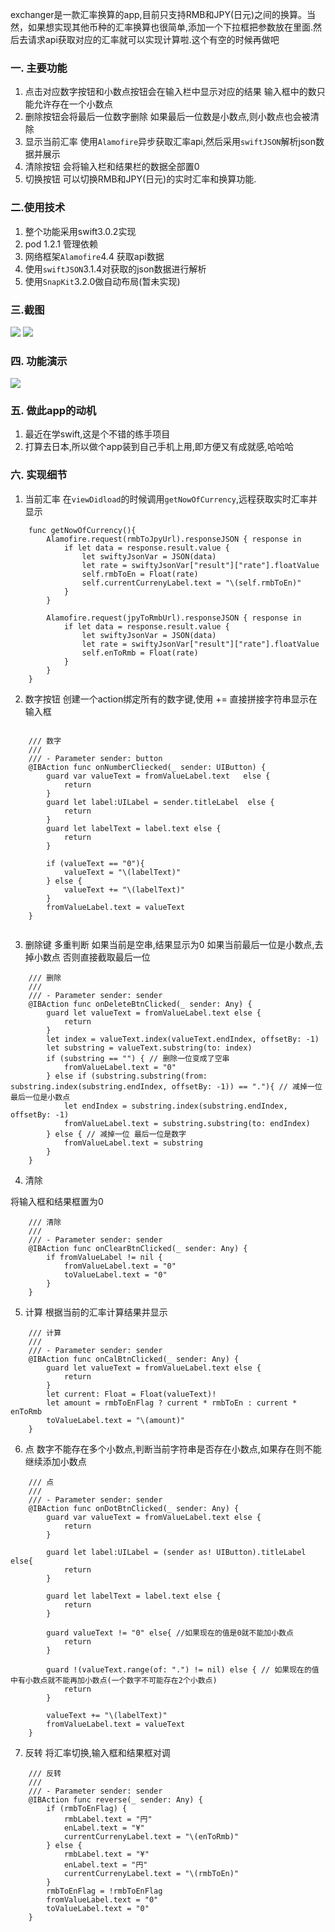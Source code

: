 exchanger是一款汇率换算的app,目前只支持RMB和JPY(日元)之间的换算。当然，如果想实现其他币种的汇率换算也很简单,添加一个下拉框把参数放在里面.然后去请求api获取对应的汇率就可以实现计算啦.这个有空的时候再做吧

### 一. 主要功能
1. 点击对应数字按钮和小数点按钮会在输入栏中显示对应的结果
输入框中的数只能允许存在一个小数点
2. 删除按钮会将最后一位数字删除
如果最后一位数是小数点,则小数点也会被清除
3. 显示当前汇率
使用`Alamofire`异步获取汇率api,然后采用`swiftJSON`解析json数据并展示
4. 清除按钮
会将输入栏和结果栏的数据全部置0
5. 切换按钮
可以切换RMB和JPY(日元)的实时汇率和换算功能. 

### 二.使用技术
1. 整个功能采用swift3.0.2实现
2. pod 1.2.1 管理依赖
3. 网络框架`Alamofire`4.4 获取api数据
4. 使用`swiftJSON`3.1.4对获取的json数据进行解析
5. 使用`SnapKit`3.2.0做自动布局(暂未实现)

### 三.截图
![](http://image.xiaomo.info/swift/exchanger-icon.png)
![](http://image.xiaomo.info/swift/exchanger-ui.png)

### 四. 功能演示
![](http://image.xiaomo.info/swift/exchanger.gif)


### 五. 做此app的动机
1. 最近在学swift,这是个不错的练手项目
2. 打算去日本,所以做个app装到自己手机上用,即方便又有成就感,哈哈哈

### 六. 实现细节
1. 当前汇率
在`viewDidload`的时候调用`getNowOfCurrency`,远程获取实时汇率并显示

```
    func getNowOfCurrency(){
        Alamofire.request(rmbToJpyUrl).responseJSON { response in
            if let data = response.result.value {
                let swiftyJsonVar = JSON(data)
                let rate = swiftyJsonVar["result"]["rate"].floatValue
                self.rmbToEn = Float(rate)
                self.currentCurrenyLabel.text = "\(self.rmbToEn)"
            }
        }
        
        Alamofire.request(jpyToRmbUrl).responseJSON { response in
            if let data = response.result.value {
                let swiftyJsonVar = JSON(data)
                let rate = swiftyJsonVar["result"]["rate"].floatValue
                self.enToRmb = Float(rate)
            }
        }
    }
```

2. 数字按钮
创建一个action绑定所有的数字键,使用 += 直接拼接字符串显示在输入框

```
    
    /// 数字
    ///
    /// - Parameter sender: button
    @IBAction func onNumberCliecked(_ sender: UIButton) {
        guard var valueText = fromValueLabel.text   else {
            return
        }
        guard let label:UILabel = sender.titleLabel  else {
            return
        }
        guard let labelText = label.text else {
            return
        }
        
        if (valueText == "0"){
            valueText = "\(labelText)"
        } else {
            valueText += "\(labelText)"
        }
        fromValueLabel.text = valueText
    }
    
```


3. 删除键
多重判断
如果当前是空串,结果显示为0
如果当前最后一位是小数点,去掉小数点
否则直接截取最后一位

```
    /// 删除
    ///
    /// - Parameter sender: sender
    @IBAction func onDeleteBtnClicked(_ sender: Any) {
        guard let valueText = fromValueLabel.text else {
            return
        }
        let index = valueText.index(valueText.endIndex, offsetBy: -1)
        let substring = valueText.substring(to: index)
        if (substring == "") { // 删除一位变成了空串
            fromValueLabel.text = "0"
        } else if (substring.substring(from: substring.index(substring.endIndex, offsetBy: -1)) == "."){ // 减掉一位最后一位是小数点
            let endIndex = substring.index(substring.endIndex, offsetBy: -1)
            fromValueLabel.text = substring.substring(to: endIndex)
        } else { // 减掉一位 最后一位是数字
            fromValueLabel.text = substring
        }
    }

```


4. 清除

将输入框和结果框置为0

```
    /// 清除
    ///
    /// - Parameter sender: sender
    @IBAction func onClearBtnClicked(_ sender: Any) {
        if fromValueLabel != nil {
            fromValueLabel.text = "0"
            toValueLabel.text = "0"
        }
    }

```

5. 计算
根据当前的汇率计算结果并显示

```
    /// 计算
    ///
    /// - Parameter sender: sender
    @IBAction func onCalBtnClicked(_ sender: Any) {
        guard let valueText = fromValueLabel.text else {
            return
        }
        let current: Float = Float(valueText)!
        let amount = rmbToEnFlag ? current * rmbToEn : current * enToRmb
        toValueLabel.text = "\(amount)"
    }
```


6. 点
数字不能存在多个小数点,判断当前字符串是否存在小数点,如果存在则不能继续添加小数点

```
    /// 点
    ///
    /// - Parameter sender: sender
    @IBAction func onDotBtnClicked(_ sender: Any) {
        guard var valueText = fromValueLabel.text else {
            return
        }
        
        guard let label:UILabel = (sender as! UIButton).titleLabel else{
            return
        }
        
        guard let labelText = label.text else {
            return
        }
        
        guard valueText != "0" else{ //如果现在的值是0就不能加小数点
            return
        }
        
        guard !(valueText.range(of: ".") != nil) else { // 如果现在的值中有小数点就不能再加小数点(一个数字不可能存在2个小数点)
            return
        }
        
        valueText += "\(labelText)"
        fromValueLabel.text = valueText
    }
```

7. 反转
将汇率切换,输入框和结果框对调

```
    /// 反转
    ///
    /// - Parameter sender: sender
    @IBAction func reverse(_ sender: Any) {
        if (rmbToEnFlag) {
            rmbLabel.text = "円"
            enLabel.text = "¥"
            currentCurrenyLabel.text = "\(enToRmb)"
        } else {
            rmbLabel.text = "¥"
            enLabel.text = "円"
            currentCurrenyLabel.text = "\(rmbToEn)"
        }
        rmbToEnFlag = !rmbToEnFlag
        fromValueLabel.text = "0"
        toValueLabel.text = "0"
    }
```
